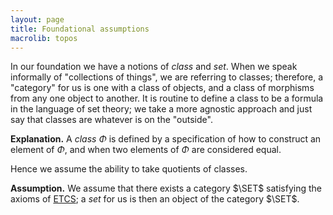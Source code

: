 ```yaml
---
layout: page
title: Foundational assumptions
macrolib: topos
---
```


In our foundation we have a notions of *class* and *set*. When we speak
informally of "collections of things", we are referring to classes; therefore,
a "category" for us is one with a class of objects, and a class of morphisms
from any one object to another. It is routine to define a class to be a formula
in the language of set theory; we take a more agnostic approach and just say
that classes are whatever is on the "outside".

**Explanation.** A *class* $\Phi$ is defined by a specification of how to
construct an element of $\Phi$, and when two elements of $\Phi$ are considered
equal.

Hence we assume the ability to take quotients of classes.

**Assumption.** We assume that there exists a category $\SET$ satisfying the axioms of
[ETCS](http://ncatlab.org/nlab/show/ETCS); a *set* for us is then an object of
the category $\SET$.


